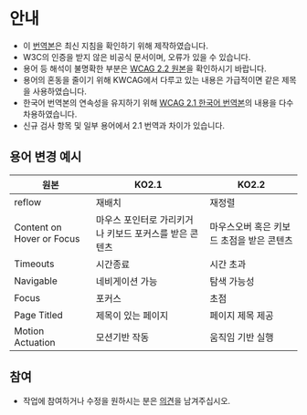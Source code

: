# 안내
* 이 [번역본](https://a11ykr.github.io/wcag22/)은 최신 지침을 확인하기 위해 제작하였습니다.
* W3C의 인증을 받지 않은 비공식 문서이며, 오류가 있을 수 있습니다.
* 용어 등 해석이 불명확한 부분은 [WCAG 2.2 원본](https://www.w3.org/TR/WCAG22/)을 확인하시기 바랍니다.
* 용어의 혼동을 줄이기 위해 KWCAG에서 다루고 있는 내용은 가급적이면 같은 제목을 사용하였습니다.
* 한국어 번역본의 연속성을 유지하기 위해 [WCAG 2.1 한국어 번역본](http://www.kwacc.or.kr/WAI/wcag21/)의 내용을 다수 차용하였습니다.
* 신규 검사 항목 및 일부 용어에서 2.1 번역과 차이가 있습니다.

## 용어 변경 예시
| 원본                        | KO2.1                          | KO2.2                   |
|---------------------------|--------------------------------|-------------------------|
| reflow                    | 재배치                            | 재정렬                     |
| Content on Hover or Focus | 마우스 포인터로 가리키거나 키보드 포커스를 받은 콘텐츠 | 마우스오버 혹은 키보드 초점을 받은 콘텐츠 |
| Timeouts                  | 시간종료                           | 시간 초과                   |
| Navigable                 | 네비게이션 가능                       | 탐색 가능성                  |
| Focus                     | 포커스                            | 초점                      |
| Page Titled               | 제목이 있는 페이지                     | 페이지 제목 제공               |
| Motion Actuation          | 모션기반 작동                        | 움직임 기반 실행               |

## 참여
* 작업에 참여하거나 수정을 원하시는 분은 [의견](https://github.com/a11ykr/wcag22/issues/new)을 남겨주십시오.